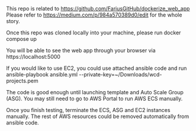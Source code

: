 This repo is related to https://github.com/FariusGitHub/dockerize_web_app
Please refer to https://medium.com/p/984a570389d0/edit for the whole story.

Once this repo was cloned locally into your machine, please run
docker compose up

You will be able to see the web app through your browser via
https://localhost:5000

If you would like to use EC2, you could use attached ansible code and run
ansible-playbook ansible.yml --private-key=~/Downloads/wcd-projects.pem

The code is good enough until launching template and Auto Scale Group (ASG).
You may still need to go to AWS Portal to run AWS ECS manually.

Once you finish testing, terminate the ECS, ASG and EC2 instances manually.
The rest of AWS resources could be removed automatically from ansible code.


